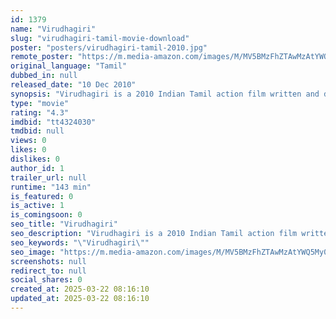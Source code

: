 ```yaml
---
id: 1379
name: "Virudhagiri"
slug: "virudhagiri-tamil-movie-download"
poster: "posters/virudhagiri-tamil-2010.jpg"
remote_poster: "https://m.media-amazon.com/images/M/MV5BMzFhZTAwMzAtYWQ5My00OTFmLTkwNzAtMjU4MGM1YzU3YjVmXkEyXkFqcGdeQXVyNTE4MDI0Mzg@._V1_SX300.jpg"
original_language: "Tamil"
dubbed_in: null
released_date: "10 Dec 2010"
synopsis: "Virudhagiri is a 2010 Indian Tamil action film written and directed by Vijayakanth, making his directorial debut, besides playing the title character as well.The film, co-starring Madhuri Itagi, Arun Pandian and Mansoor Ali Khan a..."
type: "movie"
rating: "4.3"
imdbid: "tt4324030"
tmdbid: null
views: 0
likes: 0
dislikes: 0
author_id: 1
trailer_url: null
runtime: "143 min"
is_featured: 0
is_active: 1
is_comingsoon: 0
seo_title: "Virudhagiri"
seo_description: "Virudhagiri is a 2010 Indian Tamil action film written and directed by Vijayakanth, making his directorial debut, besides playing the title character as well.The film, co-starring Madhuri Itagi, Arun Pandian and Mansoor Ali Khan a..."
seo_keywords: "\"Virudhagiri\""
seo_image: "https://m.media-amazon.com/images/M/MV5BMzFhZTAwMzAtYWQ5My00OTFmLTkwNzAtMjU4MGM1YzU3YjVmXkEyXkFqcGdeQXVyNTE4MDI0Mzg@._V1_SX300.jpg"
screenshots: null
redirect_to: null
social_shares: 0
created_at: 2025-03-22 08:16:10
updated_at: 2025-03-22 08:16:10
---
```


